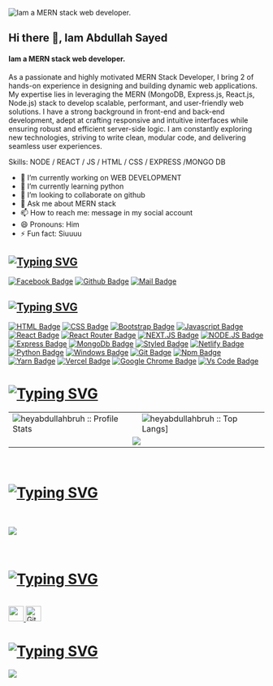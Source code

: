 ![Iam a MERN stack web developer.](https://i.postimg.cc/Ss1SFdpX/Linked-In-Article-Cover-Image-1.png)

## Hi there 👋, Iam Abdullah Sayed
#### Iam a MERN stack web developer.

As a passionate and highly motivated MERN Stack Developer, I bring 2 of hands-on experience in designing and building dynamic web applications. My expertise lies in leveraging the MERN (MongoDB, Express.js, React.js, Node.js) stack to develop scalable, performant, and user-friendly web solutions. I have a strong background in front-end and back-end development, adept at crafting responsive and intuitive interfaces while ensuring robust and efficient server-side logic. I am constantly exploring new technologies, striving to write clean, modular code, and delivering seamless user experiences.

Skills: NODE / REACT / JS / HTML / CSS / EXPRESS /MONGO DB

- 🔭 I’m currently working on WEB DEVELOPMENT 
- 🌱 I’m currently learning python 
- 👯 I’m looking to collaborate on github 
- 💬 Ask me about MERN stack 
- 📫 How to reach me: message in my social account 
- 😄 Pronouns: Him 
- ⚡ Fun fact: Siuuuu 

<h2 align="left"><a href="https://git.io/typing-svg"><img src="https://readme-typing-svg.demolab.com?font=Poppins&weight=500&size=30&duration=6000&pause=3000&color=009DC5&width=435&lines=Connect+with+me" alt="Typing SVG" /></a></h2>

[![Facebook Badge](https://img.shields.io/badge/Facebook-1877F2?style=for-the-badge&logo=facebook&logoColor=white)](https://facebook.com/Mr.Pie0)
[![Github Badge](https://img.shields.io/badge/GitHub-100000?style=for-the-badge&logo=github&logoColor=white)](https://github.com/heyabdullahbruh)
[![Mail Badge](https://img.shields.io/badge/Gmail-D14836?style=for-the-badge&logo=gmail&logoColor=white)](mailto:abdullah.shayed@proton.me)
<br>
<h2><a href="https://git.io/typing-svg"><img src="https://readme-typing-svg.demolab.com?font=Poppins&weight=500&size=30&duration=6000&pause=3000&color=009DC5&width=435&lines=Skills" alt="Typing SVG" /></a></h2>


[![HTML Badge](https://img.shields.io/badge/HTML5-E34F26?style=for-the-badge&logo=html5&logoColor=white)](https://github.com/heyabdullahbruh)
[![CSS Badge](https://img.shields.io/badge/CSS3-1572B6?style=for-the-badge&logo=css3&logoColor=white)](https://github.com/heyabdullahbruh)
[![Bootstrap Badge](https://img.shields.io/badge/Bootstrap-563D7C?style=for-the-badge&logo=bootstrap&logoColor=white)](https://github.com/heyabdullahbruh)
[![Javascript Badge](https://img.shields.io/badge/JavaScript-F7DF1E?style=for-the-badge&logo=javascript&logoColor=black)](https://github.com/heyabdullahbruh)
[![React Badge](https://img.shields.io/badge/React-20232A?style=for-the-badge&logo=react&logoColor=61DAFB)](https://github.com/heyabdullahbruh)
[![React Router Badge](https://img.shields.io/badge/React_Router-CA4245?style=for-the-badge&logo=react-router&logoColor=white)](https://github.com/heyabdullahbruh)
[![NEXT.JS Badge](https://img.shields.io/badge/Next.Js-black?style=for-the-badge)](https://github.com/heyabdullahbruh)
[![NODE.JS Badge](https://img.shields.io/badge/Node.Js-black?style=for-the-badge&logo=Node.Js&logoColor=green)](https://github.com/heyabdullahbruh)
[![Express Badge](https://img.shields.io/badge/EXpress.Js-black?style=for-the-badge&logo=Express&logoColor=green)](https://github.com/heyabdullahbruh)
[![MongoDb Badge](https://img.shields.io/badge/MongoDb-fff?style=for-the-badge&logo=MongoDb&logoColor=green)](https://github.com/heyabdullahbruh)
[![Styled Badge](https://img.shields.io/badge/styled--components-DB7093?style=for-the-badge&logo=styled-components&logoColor=white)](https://github.com/heyabdullahbruh)
[![Netlify Badge](https://img.shields.io/badge/Netlify-00C7B7?style=for-the-badge&logo=netlify&logoColor=white)](https://github.com/heyabdullahbruh)
[![Python Badge](https://img.shields.io/badge/Python-14354C?style=for-the-badge&logo=python&logoColor=white)](https://github.com/heyabdullahbruh)
[![Windows Badge](https://img.shields.io/badge/Windows-0078D6?style=for-the-badge&logo=windows&logoColor=white)](https://github.com/heyabdullahbruh)
[![Git Badge](https://img.shields.io/badge/git-f34f29?style=for-the-badge&logo=git&logoColor=white)](https://github.com/heyabdullahbruh)
[![Npm Badge](https://img.shields.io/badge/npm-d7141a?style=for-the-badge&logo=npm&logoColor=white)](https://github.com/heyabdullahbruh)
[![Yarn Badge](https://img.shields.io/badge/yarn-0078D6?style=for-the-badge&logo=yarn&logoColor=white)](https://github.com/heyabdullahbruh)
[![Vercel Badge](https://img.shields.io/badge/vercel-000?style=for-the-badge&logo=vercel&logoColor=white)](https://github.com/heyabdullahbruh)
[![Google Chrome Badge](https://img.shields.io/badge/google_chrome-556532?style=for-the-badge&logo=googlechrome&logoColor=white)](https://github.com/heyabdullahbruh)
[![Vs Code Badge](https://img.shields.io/badge/Visual_Studio_Code-0078D6?style=for-the-badge&logo=visualstudiocode&logoColor=white)](https://github.com/heyabdullahbruh)
<br>
<p align="center">
   <table>
   <h1 align="left"><a href="https://git.io/typing-svg"><img src="https://readme-typing-svg.demolab.com?font=Poppins&weight=500&size=30&duration=6000&pause=3000&color=009DC5&width=435&lines=GitHub+States" alt="Typing SVG" /></a></h1>
       <tr>
       <td><img alt="heyabdullahbruh :: Profile Stats" src="https://github-readme-stats.vercel.app/api?username=heyabdullahbruh&theme=blue-green&amp;show_icons=true&amp;count_private=true&amp;hide_border=true" /></td>
       <td><img alt="heyabdullahbruh :: Top Langs]" src="https://github-readme-stats.vercel.app/api/top-langs/?username=heyabdullahbruh&langs_count=14&theme=blue-green&layout=compact&hide=html"> </td>
     </tr>
     <tr>
        <td colspan="2" align="center"><img  align="center" src="https://github-readme-streak-stats.herokuapp.com?user=heyabdullahbruh&theme=blue-green&hide_border=true"></td>
     </tr>
   </table>
</p>
<br>
<h1 align="left"><a href="https://git.io/typing-svg"><img src="https://readme-typing-svg.demolab.com?font=Poppins&weight=500&size=30&duration=6000&pause=3000&color=009DC5&width=435&lines=GitHub+Trophies" alt="Typing SVG" /></a></h1>
<br>

![](https://github-profile-trophy.vercel.app/?username=heyabdullahbruh&theme=radical&no-frame=false&no-bg=false&margin-w=4)

<br>

<h1 align="left"><a href="https://git.io/typing-svg"><img src="https://readme-typing-svg.demolab.com?font=Poppins&weight=500&size=30&duration=6000&pause=3000&color=009DC5&width=435&lines=Profile+Followers+and+Views" alt="Typing SVG" /></a></h1>
<br>

<a href="https://github.com/heyabdullahbruh/github-profile-views-counter">
    <img src="https://komarev.com/ghpvc/?username=heyabdullahbruh"  height="30">
</a>
<a href="https://github.com/heyabdullahbruh?tab=followers">
<img src="https://img.shields.io/github/followers/heyabdullahbruh?label=Followers&style=social" alt="GitHub Badge"  height="30"></a><br/>

<h1 align="left"><a href="https://git.io/typing-svg"><img src="https://readme-typing-svg.demolab.com?font=Poppins&weight=500&size=30&duration=6000&pause=3000&color=009DC5&width=435&lines=Random+Dev+Quotes" alt="Typing SVG" /></a></h1>

![](https://quotes-github-readme.vercel.app/api?quote=Transforming%20ideas%20into%20reality%20with%20seamless%20full-stack%20solutions%E2%80%94where%20innovation%20meets%20functionality%20to%20elevate%20your%20business%20to%20the%20next%20level..&type=horizontal&theme=dark&author=Mr.PieX)

